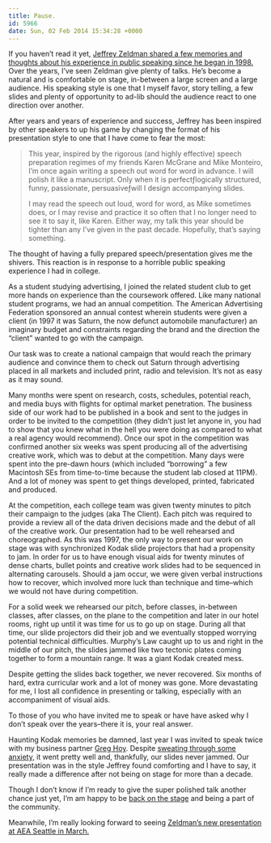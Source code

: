 ```yaml
---
title: Pause.
id: 5966
date: Sun, 02 Feb 2014 15:34:28 +0000
---
```


If you haven’t read it yet, [Jeffrey Zeldman shared a few memories and thoughts about his experience in public speaking since he began in 1998.](http://www.zeldman.com/2014/02/01/the-page-the-stage/ ) Over the years, I’ve seen Zeldman give plenty of talks. He’s become a natural and is comfortable on stage, in-between a large screen and a large audience. His speaking style is one that I myself favor, story telling, a few slides and plenty of opportunity to ad-lib should the audience react to one direction over another.  

After years and years of experience and success, Jeffrey has been inspired by other speakers to up his game by changing the format of his presentation style to one that I have come to fear the most:



> This year, inspired by the rigorous (and highly effective) speech preparation regimes of my friends Karen McGrane and Mike Monteiro, I’m once again writing a speech out word for word in advance. I will polish it like a manuscript. Only when it is perfectƒlogically structured, funny, passionate, persuasiveƒwill I design accompanying slides.  
> 
> I may read the speech out loud, word for word, as Mike sometimes does, or I may revise and practice it so often that I no longer need to see it to say it, like Karen. Either way, my talk this year should be tighter than any I’ve given in the past decade. Hopefully, that’s saying something.

The thought of having a fully prepared speech/presentation gives me the shivers. This reaction is in response to a horrible public speaking experience I had in college.  

As a student studying advertising, I joined the related student club to get more hands on experience than the coursework offered. Like many national student programs, we had an annual competition. The American Advertising Federation sponsored an annual contest wherein students were given a client (in 1997 it was Saturn, the now defunct automobile manufacturer) an imaginary budget and constraints regarding the brand and the direction the “client” wanted to go with the campaign.  

Our task was to create a national campaign that would reach the primary audience and convince them to check out Saturn through advertising placed in all markets and included print, radio and television. It’s not as easy as it may sound.  

Many months were spent on research, costs, schedules, potential reach, and media buys with flights for optimal market penetration. The business side of our work had to be published in a book and sent to the judges in order to be invited to the competition (they didn’t just let anyone in, you had to show that you knew what in the hell you were doing as compared to what a real agency would recommend). Once our spot in the competition was confirmed another six weeks was spent producing all of the advertising creative work, which was to debut at the competition. Many days were spent into the pre-dawn hours (which included “borrowing” a few Macintosh SEs from time-to-time because the student lab closed at 11PM). And a lot of money was spent to get things developed, printed, fabricated and produced.  

At the competition, each college team was given twenty minutes to pitch their campaign to the judges (aka The Client). Each pitch was required to provide a review all of the data driven decisions made and the debut of all of the creative work. Our presentation had to be well rehearsed and choreographed. As this was 1997, the only way to present our work on stage was with synchronized Kodak slide projectors that had a propensity to jam. In order for us to have enough visual aids for twenty minutes of dense charts, bullet points and creative work slides had to be sequenced in alternating carousels. Should a jam occur, we were given verbal instructions how to recover, which involved more luck than technique and time–which we would not have during competition.  

For a solid week we rehearsed our pitch, before classes, in-between classes, after classes, on the plane to the competition and later in our hotel rooms, right up until it was time for us to go up on stage. During all that time, our slide projectors did their job and we eventually stopped worrying potential technical difficulties. Murphy’s Law caught up to us and right in the middle of our pitch, the slides jammed like two tectonic plates coming together to form a mountain range. It was a giant Kodak created mess.  

Despite getting the slides back together, we never recovered. Six months of hard, extra curricular work and a lot of money was gone. More devastating for me, I lost all confidence in presenting or talking, especially with an accompaniment of visual aids.  

To those of you who have invited me to speak or have have asked why I don’t speak over the years–there it is, your real answer.  

Haunting Kodak memories be damned, last year I was invited to speak twice with my business partner [Greg Hoy](http://twitter.com/hoyboy). Despite [sweating through some anxiety,](http://blog.timesunion.com/politicssource/was-romney-having-an-albert-brooksrichard-nixon-sweating-moment-video/1340/) it went pretty well and, thankfully, our slides never jammed. Our presentation was in the style Jeffrey found comforting and I have to say, it really made a difference after not being on stage for more than a decade.  

Though I don’t know if I’m ready to give the super polished talk another chance just yet, I’m am happy to be [back on the stage](http://convergese.com/workshop-business.php) and being a part of the community.  

Meanwhile, I’m really looking forward to seeing [Zeldman’s new presentation at AEA Seattle in March.](http://aneventapart.com/event/seattle-2014)





